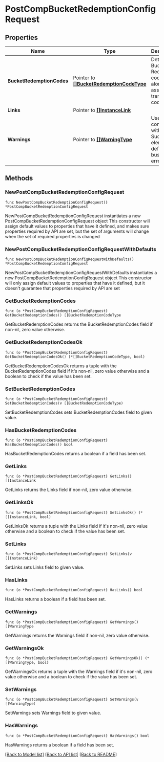 # PostCompBucketRedemptionConfigRequest

## Properties

Name | Type | Description | Notes
------------ | ------------- | ------------- | -------------
**BucketRedemptionCodes** | Pointer to [**[]BucketRedemptionCodeType**](BucketRedemptionCodeType.md) | Details for Bucket Redemption codes along with associated transaction codes. | [optional] 
**Links** | Pointer to [**[]InstanceLink**](InstanceLink.md) |  | [optional] 
**Warnings** | Pointer to [**[]WarningType**](WarningType.md) | Used in conjunction with the Success element to define a business error. | [optional] 

## Methods

### NewPostCompBucketRedemptionConfigRequest

`func NewPostCompBucketRedemptionConfigRequest() *PostCompBucketRedemptionConfigRequest`

NewPostCompBucketRedemptionConfigRequest instantiates a new PostCompBucketRedemptionConfigRequest object
This constructor will assign default values to properties that have it defined,
and makes sure properties required by API are set, but the set of arguments
will change when the set of required properties is changed

### NewPostCompBucketRedemptionConfigRequestWithDefaults

`func NewPostCompBucketRedemptionConfigRequestWithDefaults() *PostCompBucketRedemptionConfigRequest`

NewPostCompBucketRedemptionConfigRequestWithDefaults instantiates a new PostCompBucketRedemptionConfigRequest object
This constructor will only assign default values to properties that have it defined,
but it doesn't guarantee that properties required by API are set

### GetBucketRedemptionCodes

`func (o *PostCompBucketRedemptionConfigRequest) GetBucketRedemptionCodes() []BucketRedemptionCodeType`

GetBucketRedemptionCodes returns the BucketRedemptionCodes field if non-nil, zero value otherwise.

### GetBucketRedemptionCodesOk

`func (o *PostCompBucketRedemptionConfigRequest) GetBucketRedemptionCodesOk() (*[]BucketRedemptionCodeType, bool)`

GetBucketRedemptionCodesOk returns a tuple with the BucketRedemptionCodes field if it's non-nil, zero value otherwise
and a boolean to check if the value has been set.

### SetBucketRedemptionCodes

`func (o *PostCompBucketRedemptionConfigRequest) SetBucketRedemptionCodes(v []BucketRedemptionCodeType)`

SetBucketRedemptionCodes sets BucketRedemptionCodes field to given value.

### HasBucketRedemptionCodes

`func (o *PostCompBucketRedemptionConfigRequest) HasBucketRedemptionCodes() bool`

HasBucketRedemptionCodes returns a boolean if a field has been set.

### GetLinks

`func (o *PostCompBucketRedemptionConfigRequest) GetLinks() []InstanceLink`

GetLinks returns the Links field if non-nil, zero value otherwise.

### GetLinksOk

`func (o *PostCompBucketRedemptionConfigRequest) GetLinksOk() (*[]InstanceLink, bool)`

GetLinksOk returns a tuple with the Links field if it's non-nil, zero value otherwise
and a boolean to check if the value has been set.

### SetLinks

`func (o *PostCompBucketRedemptionConfigRequest) SetLinks(v []InstanceLink)`

SetLinks sets Links field to given value.

### HasLinks

`func (o *PostCompBucketRedemptionConfigRequest) HasLinks() bool`

HasLinks returns a boolean if a field has been set.

### GetWarnings

`func (o *PostCompBucketRedemptionConfigRequest) GetWarnings() []WarningType`

GetWarnings returns the Warnings field if non-nil, zero value otherwise.

### GetWarningsOk

`func (o *PostCompBucketRedemptionConfigRequest) GetWarningsOk() (*[]WarningType, bool)`

GetWarningsOk returns a tuple with the Warnings field if it's non-nil, zero value otherwise
and a boolean to check if the value has been set.

### SetWarnings

`func (o *PostCompBucketRedemptionConfigRequest) SetWarnings(v []WarningType)`

SetWarnings sets Warnings field to given value.

### HasWarnings

`func (o *PostCompBucketRedemptionConfigRequest) HasWarnings() bool`

HasWarnings returns a boolean if a field has been set.


[[Back to Model list]](../README.md#documentation-for-models) [[Back to API list]](../README.md#documentation-for-api-endpoints) [[Back to README]](../README.md)


